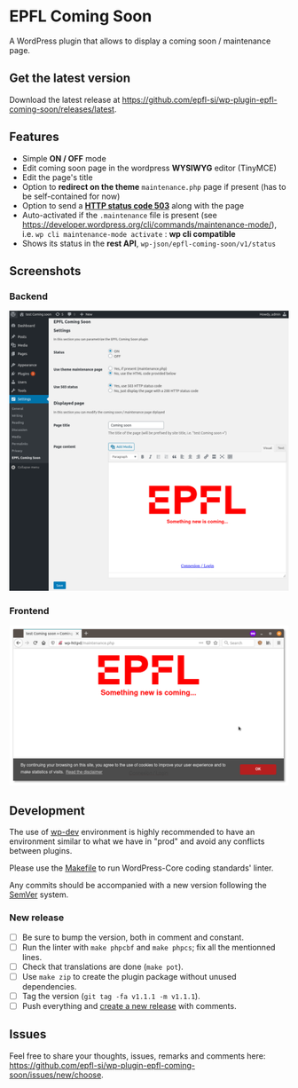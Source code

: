 # EPFL Coming Soon

A WordPress plugin that allows to display a coming soon / maintenance page.

## Get the latest version

Download the latest release at https://github.com/epfl-si/wp-plugin-epfl-coming-soon/releases/latest.

## Features

  * Simple **ON / OFF** mode
  * Edit coming soon page in the wordpress **WYSIWYG** editor (TinyMCE)
  * Edit the page's title
  * Option to **redirect on the theme** `maintenance.php` page if present (has to be self-contained for now)
  * Option to send a **[HTTP status code 503](https://httpstatuses.com/503)** along with the page
  * Auto-activated if the `.maintenance` file is present (see https://developer.wordpress.org/cli/commands/maintenance-mode/), i.e. `wp cli maintenance-mode activate` : **wp cli compatible**
  * Shows its status in the **rest API**, `wp-json/epfl-coming-soon/v1/status`

## Screenshots

### Backend

![EPFL coming soon screenshot - backend](./screenshot_admin.png)

### Frontend

![EPFL coming soon screenshot - frontend](./screenshot_frontend.png)

## Development

The use of [wp-dev]() environment is highly recommended to have an environment 
similar to what we have in "prod" and avoid any conflicts between plugins.

Please use the [Makefile](./Makefile) to run WordPress-Core coding standards' 
linter.

Any commits should be accompanied with a new version following the 
[SemVer](https://semver.org/) system.

### New release

- [ ] Be sure to bump the version, both in comment and constant.
- [ ] Run the linter with `make phpcbf` and `make phpcs`; fix all the mentionned lines.
- [ ] Check that translations are done (`make pot`).
- [ ] Use `make zip` to create the plugin package without unused dependencies.
- [ ] Tag the version (`git tag -fa v1.1.1 -m v1.1.1`).
- [ ] Push everything and [create a new release](https://github.com/epfl-si/wp-plugin-epfl-coming-soon/releases/new) with comments.

## Issues

Feel free to share your thoughts, issues, remarks and comments here: <https://github.com/epfl-si/wp-plugin-epfl-coming-soon/issues/new/choose>.
